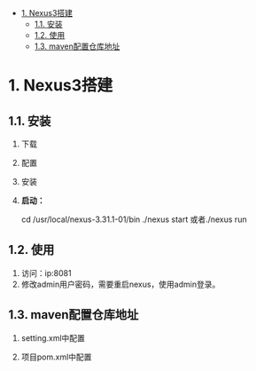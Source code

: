 
<!-- TOC -->

- [1. Nexus3搭建](#1-nexus3搭建)
    - [1.1. 安装](#11-安装)
    - [1.2. 使用](#12-使用)
    - [1.3. maven配置仓库地址](#13-maven配置仓库地址)

<!-- /TOC -->

# 1. Nexus3搭建 
<!-- 
下载地址：http://www.sonatype.org/nexus/archived/

https://blog.csdn.net/qq_43100406/article/details/97156661

*** https://blog.csdn.net/qq_43100406/article/details/97156661
*** https://blog.csdn.net/blackoon88/article/details/124404129

https://mp.weixin.qq.com/mp/appmsgalbum?action=getalbum&__biz=MzA4MTk3MjI0Mw==&scene=1&album_id=2415325568729841667&count=3#wechat_redirect


一文学会Maven私服的搭建
https://mp.weixin.qq.com/s?__biz=MzAxODcyNjEzNQ==&mid=2247488309&idx=2&sn=4ad5f2c7d27d823d0abcfce3b07082e0&chksm=9bd0beadaca737bbd1bab88f9b6fc169b24c634514c4174b0df9d102fcce5d3b2c33f2868bf2&mpshare=1&scene=1&srcid=&sharer_sharetime=1567989584402&sharer_shareid=b256218ead787d58e0b58614a973d00d&key=2a4ff15fdd846346f881eb5c43aea593b2d0c447204596c6fe86adcd93c23ca17edf4437b9fa9b163db57756e777513e8f296542caccca4f26d9cea9e65ef0f28be15bb7b930a3bcf497b2035f7052d3&ascene=1&uin=MTE1MTYxNzY2MQ%3D%3D&devicetype=Windows+10&version=62060844&lang=zh_CN&pass_ticket=5RLB7cEjWtQ4V9twg%2FeYkye%2B%2Bz6%2FeAWlIuRf1Ac7hDK%2FajceQqYc2ZVspQ9y8Xh%2F

-->



## 1.1. 安装
1. 下载
2. 配置  
3. 安装  
4. **启动：**  

    cd /usr/local/nexus-3.31.1-01/bin
    ./nexus start 或者./nexus run

## 1.2. 使用  

1. 访问：ip:8081  
2. 修改admin用户密码，需要重启nexus，使用admin登录。    


## 1.3. maven配置仓库地址  
1. setting.xml中配置  


2. 项目pom.xml中配置  

